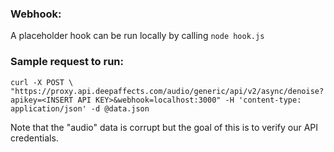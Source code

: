 ### Webhook:
A placeholder hook can be run locally by calling ```node hook.js```
### Sample request to run:
```
curl -X POST \
"https://proxy.api.deepaffects.com/audio/generic/api/v2/async/denoise?apikey=<INSERT API KEY>&webhook=localhost:3000" -H 'content-type: application/json' -d @data.json
```
Note that the "audio" data is corrupt but the goal of this is to verify our API credentials.
